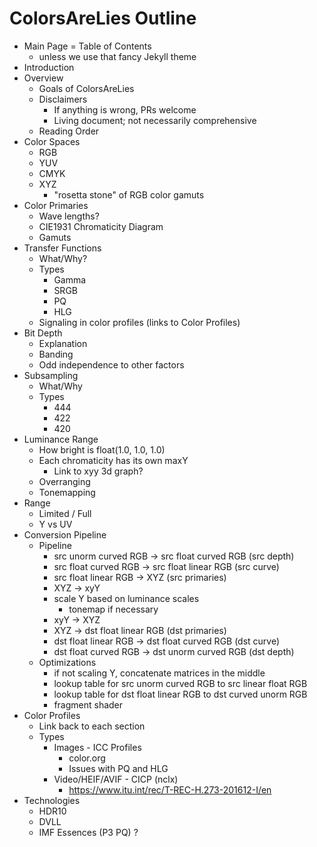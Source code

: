 # ColorsAreLies Outline

* Main Page = Table of Contents
    * unless we use that fancy Jekyll theme
* Introduction
* Overview
    * Goals of ColorsAreLies
    * Disclaimers
        * If anything is wrong, PRs welcome
        * Living document; not necessarily comprehensive
    * Reading Order
* Color Spaces
    * RGB
    * YUV
    * CMYK
    * XYZ
        * "rosetta stone" of RGB color gamuts
* Color Primaries
    * Wave lengths?
    * CIE1931 Chromaticity Diagram
    * Gamuts
* Transfer Functions
    * What/Why?
    * Types
        * Gamma
        * SRGB
        * PQ
        * HLG
    * Signaling in color profiles (links to Color Profiles)
* Bit Depth
    * Explanation
    * Banding
    * Odd independence to other factors
* Subsampling
    * What/Why
    * Types
        * 444
        * 422
        * 420
* Luminance Range
    * How bright is float(1.0, 1.0, 1.0)
    * Each chromaticity has its own maxY
        * Link to xyy 3d graph?
    * Overranging
    * Tonemapping
* Range
    * Limited / Full
    * Y vs UV
* Conversion Pipeline
    * Pipeline
        * src unorm curved RGB -> src float curved RGB (src depth)
        * src float curved RGB -> src float linear RGB (src curve)
        * src float linear RGB -> XYZ (src primaries)
        * XYZ -> xyY
        * scale Y based on luminance scales
            * tonemap if necessary
        * xyY -> XYZ
        * XYZ -> dst float linear RGB (dst primaries)
        * dst float linear RGB -> dst float curved RGB (dst curve)
        * dst float curved RGB -> dst unorm curved RGB (dst depth)
    * Optimizations
        * if not scaling Y, concatenate matrices in the middle
        * lookup table for src unorm curved RGB to src linear float RGB
        * lookup table for dst float linear RGB to dst curved unorm RGB
        * fragment shader
* Color Profiles
    * Link back to each section
    * Types
        * Images - ICC Profiles
            * color.org
            * Issues with PQ and HLG
        * Video/HEIF/AVIF - CICP (nclx)
            * https://www.itu.int/rec/T-REC-H.273-201612-I/en
* Technologies
    * HDR10
    * DVLL
    * IMF Essences (P3 PQ) ?
